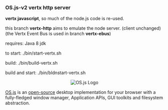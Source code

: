 <h3>OS.js-v2 vertx http server</h3>

<b>vertx javascript</b>, so much of the node.js code is re-used.

this branch <b>vertx-http</b> aims to emulate the node server. (client unchanged)<br />
(the Vertx Event Bus is used in branch <b>vertx-ebus</b>)<br />

requires: Java 8 jdk

to start:
./bin/start-vertx.sh

build:
./bin/build-vertx.sh

build and start:
./bin/bldnstart-vertx.sh

<p align="center">
  <img alt="OS.js Logo" src="https://raw.githubusercontent.com/os-js/OS.js/master/doc/logo/logo-big.png" />
</p>

[OS.js](http://os.js.org/) is an [open-source](https://raw.githubusercontent.com/os-js/OS.js/master/LICENSE) desktop implementation for your browser with a fully-fledged window manager, Application APIs, GUI toolkits and filesystem abstraction.

